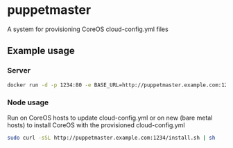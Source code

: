 # puppetmaster 

A system for provisioning CoreOS cloud-config.yml files

## Example usage

### Server 

```bash
docker run -d -p 1234:80 -e BASE_URL=http://puppetmaster.example.com:1234 hauptmedia/puppetmaster
```

### Node usage

Run on CoreOS hosts to update cloud-config.yml or on new (bare metal hosts) to install CoreOS with the provisioned cloud-config.yml

```bash
sudo curl -sSL http://puppetmaster.example.com:1234/install.sh | sh
```
